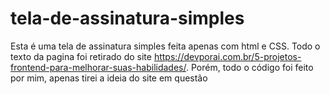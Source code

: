 # tela-de-assinatura-simples
Esta é uma tela de assinatura simples feita apenas com html e CSS. Todo o texto da pagina foi retirado do site https://devporai.com.br/5-projetos-frontend-para-melhorar-suas-habilidades/. Porém, todo o código foi feito por mim, apenas tirei a ideia do site em questão
